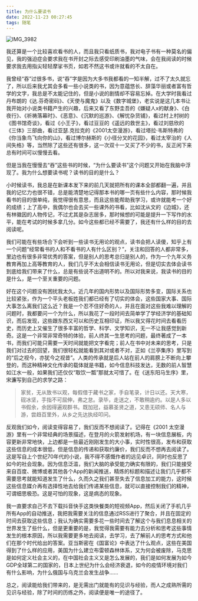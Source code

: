 ```yaml
---
title: 为什么要读书
date: 2022-11-23 00:27:45
tags: 随笔
---
```


![IMG_3982](https://hxy-blog.oss-cn-beijing.aliyuncs.com/images/IMG_3982.png)

​	我还算是一个比较喜欢看书的人，而且我只看纸质书，我对电子书有一种莫名的偏见，我的强迫症会要求我在书开封之际去感受印刷油墨的气味，会在我阅读的时候要求我去用指尖轻轻摩挲书页，如若不然这书或许就看的不太自在。

​	我曾经“吞”过很多书，说“吞”字是因为大多书我都看的一知半解，过不了太久就忘了，所以后来我尤其会多看一些小说类的书，因为意蕴悠长、辞藻华丽或者富有哲学的文字，我总是不太能记住的，但是小说的剧情却不容易忘掉。在大学时我看过丹布朗的《达.芬奇密码》、《天使与魔鬼》以及《数字城堡》，老实说是这几本书让我开始对小说类书籍产生的兴趣，后来又看了东野圭吾的《嫌疑人x的献身》、《白夜行》、《祈祷落幕时》、《恶意》、《沉默的巡游》、《解忧杂货铺》，看过村上村树的《图书馆奇谈》，看过《小王子》，看过豆豆的《遥远的救世主》，看过刘慈欣的《三体》三部曲，看过亚瑟.克拉克的《2001太空漫游》，看过塔拉·韦斯特弗的《你当象鸟飞向你的山》，看过博尔赫斯的《小径分叉的花园》，看过太宰治的《人间失格》等，当然除了这些还有很多，这一次双十一又买了不少的书，反正闲下来总有时间可以慢慢去看。

​	但是当我在慢慢去“吞”这些书的时候，“为什么要读书”这个问题又开始在我脑中浮现了。我为什么想要读书呢？读书的目的是什么？

​	小时候读书，我总是在新课本发下来的前几天就把所有的课本全部都翻一遍，并且我的记忆力也很不错，总是能清楚地记得那本书的哪一页有些什么内容，那时候我看书的目的很单纯，我觉得很有意思，而且这些能帮助我学习，或许就能考一个好的成绩；上了高中，我偶尔也会去买一些课外的书看，比如沈从文的《边城》，还有林徽因的人物传记，不过尤其是杂志居多，那时候想的可能是提升一下写作的水平，能在考试的时候多拿几分。如今这些都已经不需要了，我还有什么样的目的去阅读呢。

​	我们可能在有些场合下会听到一些读书无用论的观点，读书会把人读傻，知乎上有一个问题“经常看书的人和不看书的人有什么区别？”，关注和回答的人都非常多，里边也有很多非常优秀的答案，但是别人的思考总归是别人的，作为一个九年义务教育再加上高等教育的人，我们几乎不太会相信读书无用论，但是切实去体会读书到底给我们带来了什么，总是有些说不出道明不的。所以对我来说，我读书的目的是什么，是一个至关重要的问题。

​	好在这个问题没有困扰我太久。近几年的国内形势以及国际形势多变，国际关系也比较紧张，作为一个平头老板姓我们都已经有了切实的体会，这些国家大事、国际大事怎么离我们这么近？我是一个忍不住好奇的人，并且在面对这些我难以理解的问题时，我都要问一个为什么，所以我花了一段时间去简单学了学经济学的基础知识，而后发现，这些跟东西又可以和历史互相印证，所以我又得花时间去看看历史，而历史上又催生了很多丰富的哲学、科学、文学知识，无一不让我感觉到新奇。这是一个非常非常奇特的体验，前人终其一生思考的问题，最终著成了一本书，而我们可能只需要一天时间就能把文字看完；前人在书中对未来的思考，只是我们对过去的回望，我们很轻松就能看到其对或者不对，正如《兰亭集序》里写到的“后之视今，亦犹今之视昔”。人类的传承就是后人站在前人的肩膀上不断向上攀登的，而这种精神文化传承的载体就是书籍，如今信息科技发达，无数的前人智慧如江水一般，如果我们还仅仅“取饮一瓢”那就太可惜了。在《送东阳马生序》里，宋濂写到自己的求学之路：

> 家贫，无从致书以观，每假借于藏书之家，手自笔录，计日以还。天大寒，砚冰坚，手指不可屈伸，弗之怠。录毕，走送之，不敢稍逾约。以是人多以书假余，余因得遍观群书。既加冠，益慕圣贤之道，又患无硕师、名人与游，尝趋百里外，从乡之先达执经叩问。

反观我们如今，阅读变得容易了，我们反而不想阅读了。记得在《2001 太空漫游》里有一个非常经典的场景描述，在登月的火箭发射机场，有一块信息展板，内容更新非常地快，上边都是一些最近刚刚发生的大小事，实时性很高，发布和获取这些信息的成本很低，但是信息的传递和获取约廉价，我们反而不想再去阅读了。这是写自上个世纪70年代的小说，我不得不感慨作者的远见卓识，同时也反思了如今的社会现象。因为信息泛滥，我们大脑的承受能力确实有限的，我们只能接受来自百度、微博或者其他各个App的新闻推送，精炼的标题和描述让我们几乎都不需要思考就能知道发生了什么，久而久之我们甚至失去了信息加工的能力，这时候这些信息媒介再有选择性地去给我们传递某些信息，就可以直接控制我们的精神，可谓细思极恐。这是可怕的现象，这是病态的现象。

​	我一直要求自己不去下载抖音快手这类快餐类的短视频App，然后关闭了手机几乎所有App的自动推送，我把我需要关注的信息通过RSS进行了聚合，并且在固定的时间去获取这些信息；我认为确实需要多花一些时间去了解这个与我们息息相关的世界发生了些什么，但是更重要的是，我觉得我需要有能力去分析和思考这些事情发生的根本原因，所以我需要更多地去阅读，去学习，去了解前人的思考方式和他们在那个时代给出的答案。亚当斯密在《国富论》中表达了什么观点，这些在美国得到了什么样的应用，美国为什么建立布雷顿森林体系，又为何会被废除，马克思是如何定义社会主义的，在中国社会主义又是怎么发展的，我们是如何发展为如今GDP全球第二的国家的，日本上世纪为什么会经济衰退，如今的疫情环境对我们有什么影响，为什么俄国与乌克兰会发生战争......

​    总之，阅读能给我们带来的，是无需出门就能有的见识与经验，而人之成熟所需的见识与经验，除了时间的历练之外，阅读便是唯一的途径了。
